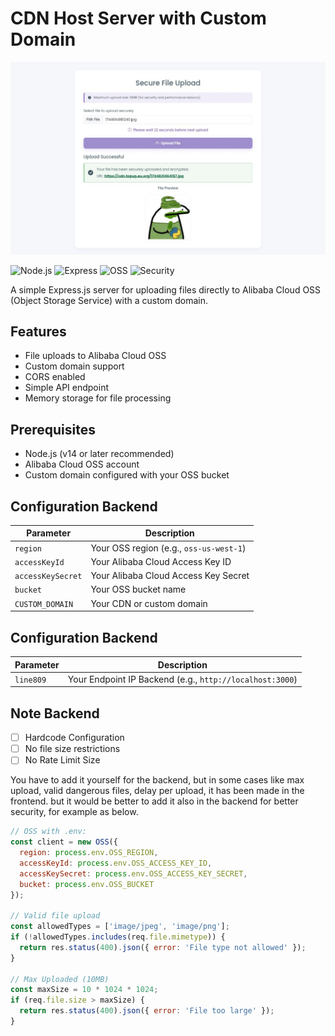 # CDN Host Server with Custom Domain
<div align="center">
  <img src="https://raw.githubusercontent.com/SMMURDA/cdn-host/main/screenshot/result.jpg" alt="Hasil Screenshot" style="max-width: 100%; height: auto;" />
</div>

![Node.js](https://img.shields.io/badge/Node.js-18.x-green)
![Express](https://img.shields.io/badge/Express-4.x-lightgrey)
![OSS](https://img.shields.io/badge/Aliyun-OSS-blue)
![Security](https://img.shields.io/badge/Security-Hardened-yellow)

A simple Express.js server for uploading files directly to Alibaba Cloud OSS (Object Storage Service) with a custom domain.

## Features

- File uploads to Alibaba Cloud OSS
- Custom domain support
- CORS enabled
- Simple API endpoint
- Memory storage for file processing

## Prerequisites

- Node.js (v14 or later recommended)
- Alibaba Cloud OSS account
- Custom domain configured with your OSS bucket

## Configuration Backend

| Parameter         | Description                          |
|-------------------|--------------------------------------|
| `region`          | Your OSS region (e.g., `oss-us-west-1`) |
| `accessKeyId`     | Your Alibaba Cloud Access Key ID     |
| `accessKeySecret` | Your Alibaba Cloud Access Key Secret |
| `bucket`          | Your OSS bucket name                 |
| `CUSTOM_DOMAIN`   | Your CDN or custom domain            |

## Configuration Backend

| Parameter         | Description                          |
|-------------------|--------------------------------------|
| `line809`          | Your Endpoint IP Backend (e.g., `http://localhost:3000`) |`) |

## Note Backend

   - [ ] Hardcode Configuration
   - [ ] No file size restrictions
   - [ ] No Rate Limit Size

You have to add it yourself for the backend, but in some cases like max upload, valid dangerous files, delay per upload, it has been made in the frontend. but it would be better to add it also in the backend for better security, for example as below.

```javascript
// OSS with .env:
const client = new OSS({
  region: process.env.OSS_REGION, 
  accessKeyId: process.env.OSS_ACCESS_KEY_ID,
  accessKeySecret: process.env.OSS_ACCESS_KEY_SECRET,
  bucket: process.env.OSS_BUCKET
});

// Valid file upload
const allowedTypes = ['image/jpeg', 'image/png'];
if (!allowedTypes.includes(req.file.mimetype)) {
  return res.status(400).json({ error: 'File type not allowed' });
}

// Max Uploaded (10MB)
const maxSize = 10 * 1024 * 1024;
if (req.file.size > maxSize) {
  return res.status(400).json({ error: 'File too large' });
}
```

